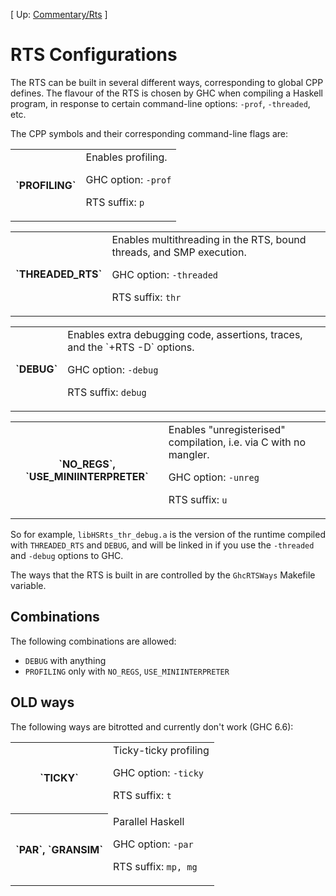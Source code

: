 
\[ Up: [Commentary/Rts](commentary/rts) \]

# RTS Configurations


The RTS can be built in several different ways, corresponding to global CPP defines.  The flavour of the RTS is chosen by GHC when compiling a Haskell program, in response to certain command-line options: `-prof`, `-threaded`, etc.


The CPP symbols and their corresponding command-line flags are:

<table><tr><th>`PROFILING`</th>
<td>
Enables profiling.

GHC option: `-prof`

RTS suffix: `p`</td></tr></table>

<table><tr><th>`THREADED_RTS`</th>
<td>
Enables multithreading in the RTS, bound threads, and SMP execution.

GHC option: `-threaded`

RTS suffix: `thr`</td></tr></table>

<table><tr><th>`DEBUG`</th>
<td>
Enables extra debugging code, assertions, traces, and the `+RTS -D` options.

GHC option: `-debug`

RTS suffix: `debug`</td></tr></table>

<table><tr><th>`NO_REGS`, `USE_MINIINTERPRETER`</th>
<td>
Enables "unregisterised" compilation, i.e. via C with no mangler.

GHC option: `-unreg`

RTS suffix: `u`</td></tr></table>


So for example, `libHSRts_thr_debug.a` is the version of the runtime compiled with `THREADED_RTS` and `DEBUG`, and will be linked in if you use the `-threaded` and `-debug` options to GHC.


The ways that the RTS is built in are controlled by the `GhcRTSWays` Makefile variable.  

## Combinations


The following combinations are allowed:

- `DEBUG` with anything
- `PROFILING` only with `NO_REGS`, `USE_MINIINTERPRETER`

## OLD ways


The following ways are bitrotted and currently don't work (GHC 6.6):

<table><tr><th>`TICKY`</th>
<td>
Ticky-ticky profiling

GHC option: `-ticky`

RTS suffix: `t`</td></tr>
<tr><th>`PAR`, `GRANSIM`</th>
<td>
Parallel Haskell

GHC option: `-par`

RTS suffix: `mp, mg`</td></tr></table>